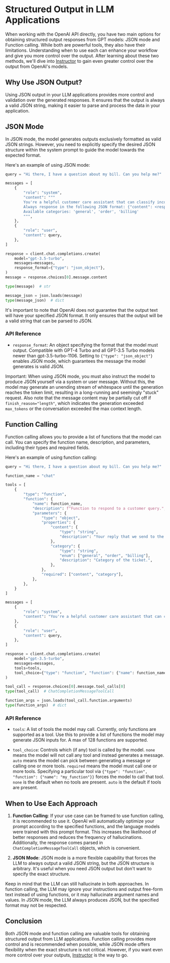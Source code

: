 # Structured Output in LLM Applications

When working with the OpenAI API directly, you have two main options for obtaining structured output responses from GPT models: JSON mode and Function calling. While both are powerful tools, they also have their limitations. Understanding when to use each can enhance your workflow and give you more control over the output. After learning about these two methods, we'll dive into [Instructor](https://github.com/daveebbelaar/python-openai-tutorial/tree/main/04%20Structured%20Output/instructor) to gain even greater control over the output from OpenAI's models.

## Why Use JSON Output?

Using JSON output in your LLM applications provides more control and validation over the generated responses. It ensures that the output is always a valid JSON string, making it easier to parse and process the data in your application.

## JSON Mode

In JSON mode, the model generates outputs exclusively formatted as valid JSON strings. However, you need to explicitly specify the desired JSON structure within the system prompt to guide the model towards the expected format.

Here's an example of using JSON mode:

```python
query = "Hi there, I have a question about my bill. Can you help me?"

messages = [
    {
        "role": "system",
        "content": """
        You're a helpful customer care assistant that can classify incoming messages and create a response.
        Always response in the following JSON format: {"content": <response>, "category": <classification>}
        Available categories: 'general', 'order', 'billing'
        """,
    },
    {
        "role": "user",
        "content": query,
    },
]

response = client.chat.completions.create(
    model="gpt-3.5-turbo",
    messages=messages,
    response_format={"type": "json_object"},
)
message = response.choices[0].message.content

type(message)  # str

message_json = json.loads(message)
type(message_json)  # dict
```

It's important to note that OpenAI does not guarantee that the output text will have your specified JSON format. It only ensures that the output will be a valid string that can be parsed to JSON.

### API Reference

- `response_format`: An object specifying the format that the model must output. Compatible with GPT-4 Turbo and all GPT-3.5 Turbo models newer than gpt-3.5-turbo-1106. Setting to `{"type": "json_object"}` enables JSON mode, which guarantees the message the model generates is valid JSON.

Important: When using JSON mode, you must also instruct the model to produce JSON yourself via a system or user message. Without this, the model may generate an unending stream of whitespace until the generation reaches the token limit, resulting in a long-running and seemingly "stuck" request. Also note that the message content may be partially cut off if `finish_reason="length"`, which indicates the generation exceeded `max_tokens` or the conversation exceeded the max context length.

## Function Calling

Function calling allows you to provide a list of functions that the model can call. You can specify the function name, description, and parameters, including their types and required fields.

Here's an example of using function calling:

```python
query = "Hi there, I have a question about my bill. Can you help me?"

function_name = "chat"

tools = [
    {
        "type": "function",
        "function": {
            "name": function_name,
            "description": f"Function to respond to a customer query.",
            "parameters": {
                "type": "object",
                "properties": {
                    "content": {
                        "type": "string",
                        "description": "Your reply that we send to the customer.",
                    },
                    "category": {
                        "type": "string",
                        "enum": ["general", "order", "billing"],
                        "description": "Category of the ticket.",
                    },
                },
                "required": ["content", "category"],
            },
        },
    }
]

messages = [
    {
        "role": "system",
        "content": "You're a helpful customer care assistant that can classify incoming messages and create a response.",
    },
    {
        "role": "user",
        "content": query,
    },
]

response = client.chat.completions.create(
    model="gpt-3.5-turbo",
    messages=messages,
    tools=tools,
    tool_choice={"type": "function", "function": {"name": function_name}},
)

tool_call = response.choices[0].message.tool_calls[0]
type(tool_call)  # ChatCompletionMessageToolCall

function_args = json.loads(tool_call.function.arguments)
type(function_args)  # dict
```

### API Reference

- `tools`: A list of tools the model may call. Currently, only functions are supported as a tool. Use this to provide a list of functions the model may generate JSON inputs for. A max of 128 functions are supported.

- `tool_choice`: Controls which (if any) tool is called by the model. `none` means the model will not call any tool and instead generates a message. `auto` means the model can pick between generating a message or calling one or more tools. `required` means the model must call one or more tools. Specifying a particular tool via `{"type": "function", "function": {"name": "my_function"}}` forces the model to call that tool. `none` is the default when no tools are present. `auto` is the default if tools are present.

## When to Use Each Approach

1. **Function Calling**: If your use case can be framed to use function calling, it is recommended to use it. OpenAI will automatically optimize your prompt according to the specified functions, and the language models were trained with this prompt format. This increases the likelihood of better responses and reduces the frequency of hallucinations. Additionally, the response comes parsed in `ChatCompletionMessageToolCall` objects, which is convenient.

2. **JSON Mode**: JSON mode is a more flexible capability that forces the LLM to always output a valid JSON string, but the JSON structure is arbitrary. It's useful when you need JSON output but don't want to specify the exact structure.

Keep in mind that the LLM can still hallucinate in both approaches. In function calling, the LLM may ignore your instructions and output free-form text instead of using functions, or it may hallucinate argument names and values. In JSON mode, the LLM always produces JSON, but the specified format may not be respected.

## Conclusion

Both JSON mode and function calling are valuable tools for obtaining structured output from LLM applications. Function calling provides more control and is recommended when possible, while JSON mode offers flexibility when the exact structure is not critical. However, if you want even more control over your outputs, [Instructor](https://github.com/daveebbelaar/python-openai-tutorial/tree/main/04%20Structured%20Output/instructor) is the way to go.